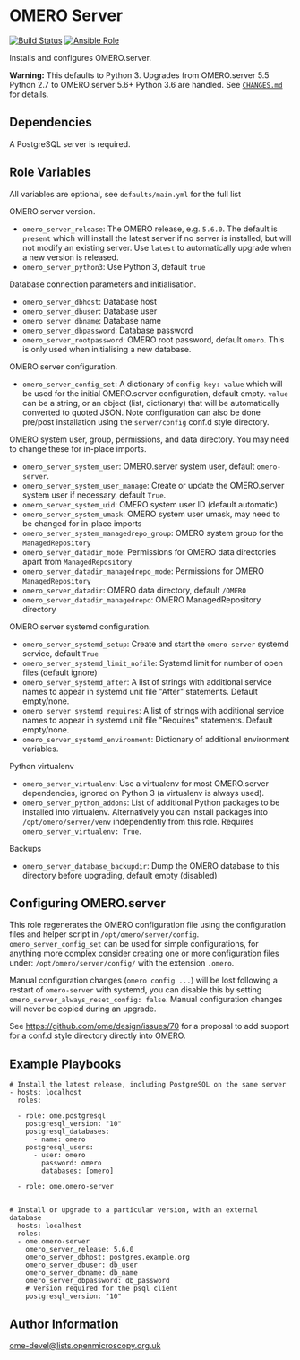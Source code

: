 OMERO Server
============

[![Build Status](https://travis-ci.org/ome/ansible-role-omero-server.svg)](https://travis-ci.org/ome/ansible-role-omero-server)
[![Ansible Role](https://img.shields.io/ansible/role/41085.svg)](https://galaxy.ansible.com/ome/omero_server/)

Installs and configures OMERO.server.

**Warning:** This defaults to Python 3.
Upgrades from OMERO.server 5.5 Python 2.7 to OMERO.server 5.6+ Python 3.6 are handled.
See [`CHANGES.md`](./CHANGES.md) for details.


Dependencies
------------

A PostgreSQL server is required.



Role Variables
--------------

All variables are optional, see `defaults/main.yml` for the full list

OMERO.server version.
- `omero_server_release`: The OMERO release, e.g. `5.6.0`.
  The default is `present` which will install the latest server if no server is installed, but will not modify an existing server.
  Use `latest` to automatically upgrade when a new version is released.
- `omero_server_python3`: Use Python 3, default `true`

Database connection parameters and initialisation.
- `omero_server_dbhost`: Database host
- `omero_server_dbuser`: Database user
- `omero_server_dbname`: Database name
- `omero_server_dbpassword`: Database password
- `omero_server_rootpassword`: OMERO root password, default `omero`.
  This is only used when initialising a new database.

OMERO.server configuration.
- `omero_server_config_set`: A dictionary of `config-key: value` which will be used for the initial OMERO.server configuration, default empty.
  `value` can be a string, or an object (list, dictionary) that will be automatically converted to quoted JSON.
  Note configuration can also be done pre/post installation using the `server/config` conf.d style directory.

OMERO system user, group, permissions, and data directory.
You may need to change these for in-place imports.
- `omero_server_system_user`: OMERO.server system user, default `omero-server`.
- `omero_server_system_user_manage`: Create or update the OMERO.server system user if necessary, default `True`.
- `omero_server_system_uid`: OMERO system user ID (default automatic)
- `omero_server_system_umask`: OMERO system user umask, may need to be changed for in-place imports
- `omero_server_system_managedrepo_group`: OMERO system group for the `ManagedRepository`
- `omero_server_datadir_mode`: Permissions for OMERO data directories apart from `ManagedRepository`
- `omero_server_datadir_managedrepo_mode`: Permissions for OMERO `ManagedRepository`
- `omero_server_datadir`: OMERO data directory, default `/OMERO`
- `omero_server_datadir_managedrepo`: OMERO ManagedRepository directory

OMERO.server systemd configuration.
- `omero_server_systemd_setup`: Create and start the `omero-server` systemd service, default `True`
- `omero_server_systemd_limit_nofile`: Systemd limit for number of open files (default ignore)
- `omero_server_systemd_after`: A list of strings with additional service names to appear in systemd unit file "After" statements. Default empty/none.
- `omero_server_systemd_requires`: A list of strings with additional service names to appear in systemd unit file "Requires" statements. Default empty/none.
- `omero_server_systemd_environment`: Dictionary of additional environment variables.

Python virtualenv
- `omero_server_virtualenv`: Use a virtualenv for most OMERO.server dependencies, ignored on Python 3 (a virtualenv is always used).
- `omero_server_python_addons`: List of additional Python packages to be installed into virtualenv.
  Alternatively you can install packages into `/opt/omero/server/venv` independently from this role.
  Requires `omero_server_virtualenv: True`.

Backups
- `omero_server_database_backupdir`: Dump the OMERO database to this directory before upgrading, default empty (disabled)


Configuring OMERO.server
------------------------

This role regenerates the OMERO configuration file using the configuration files and helper script in `/opt/omero/server/config`.
`omero_server_config_set` can be used for simple configurations, for anything more complex consider creating one or more configuration files under: `/opt/omero/server/config/` with the extension `.omero`.

Manual configuration changes (`omero config ...`) will be lost following a restart of `omero-server` with systemd, you can disable this by setting `omero_server_always_reset_config: false`.
Manual configuration changes will never be copied during an upgrade.

See https://github.com/ome/design/issues/70 for a proposal to add support for a conf.d style directory directly into OMERO.


Example Playbooks
-----------------

    # Install the latest release, including PostgreSQL on the same server
    - hosts: localhost
      roles:

      - role: ome.postgresql
        postgresql_version: "10"
        postgresql_databases:
          - name: omero
        postgresql_users:
          - user: omero
            password: omero
            databases: [omero]

      - role: ome.omero-server


    # Install or upgrade to a particular version, with an external database
    - hosts: localhost
      roles:
      - ome.omero-server
        omero_server_release: 5.6.0
        omero_server_dbhost: postgres.example.org
        omero_server_dbuser: db_user
        omero_server_dbname: db_name
        omero_server_dbpassword: db_password
        # Version required for the psql client
        postgresql_version: "10"


Author Information
------------------

ome-devel@lists.openmicroscopy.org.uk
